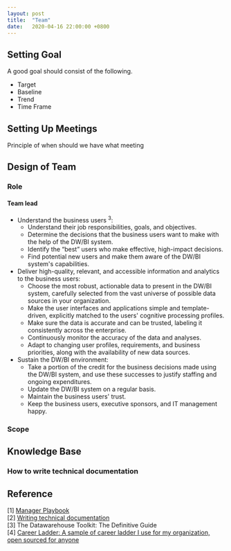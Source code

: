 ```yaml
---
layout: post
title:  "Team"
date:   2020-04-16 22:00:00 +0800
---
```

## Setting Goal

A good goal should consist of the following.

- Target
- Baseline
- Trend
- Time Frame

## Setting Up Meetings

Principle of when should we have what meeting

## Design of Team

### Role

#### Team lead 

- Understand the business users <sup>3</sup>:
  - Understand their job responsibilities, goals, and objectives.
  - Determine the decisions that the business users want to make with the help of the DW/BI system.
  - Identify the “best” users who make effective, high-impact decisions.
  - Find potential new users and make them aware of the DW/BI system's capabilities.
- Deliver high-quality, relevant, and accessible information and analytics to the business users:
  - Choose the most robust, actionable data to present in the DW/BI system, carefully selected from the vast universe of possible data sources in your organization.
  - Make the user interfaces and applications simple and template-driven, explicitly matched to the users' cognitive processing profiles.
  - Make sure the data is accurate and can be trusted, labeling it consistently across the enterprise.
  - Continuously monitor the accuracy of the data and analyses.
  - Adapt to changing user profiles, requirements, and business priorities, along with the availability of new data sources.
- Sustain the DW/BI environment:
  - Take a portion of the credit for the business decisions made using the DW/BI system, and use these successes to justify staffing and ongoing expenditures.
  - Update the DW/BI system on a regular basis.
  - Maintain the business users' trust.
  - Keep the business users, executive sponsors, and IT management happy.

### Scope

## Knowledge Base

### How to write technical documentation

## Reference

[1] [Manager Playbook](https://github.com/ksindi/managers-playbook) <br>
[2] [Writing technical documentation](https://developers.google.com/tech-writing) <br>
[3] The Datawarehouse Toolkit: The Definitive Guide <br>
[4] [Career Ladder: A sample of career ladder I use for my organization, open sourced for anyone](https://career-ladders.dev/)